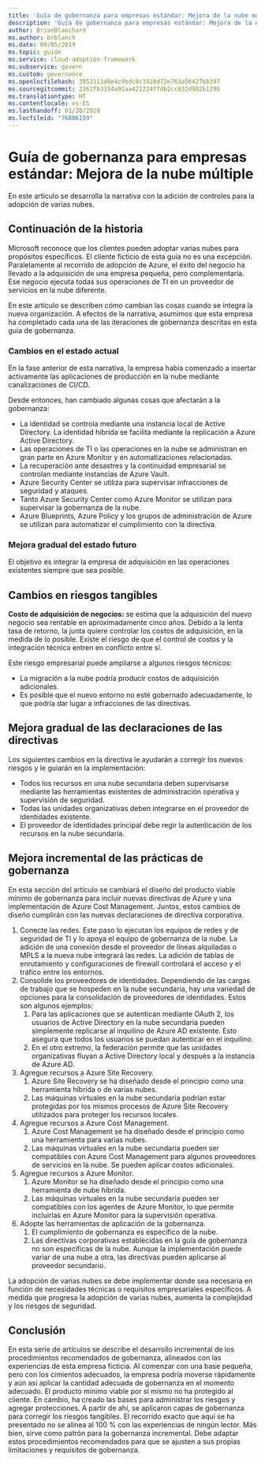```yaml
---
title: 'Guía de gobernanza para empresas estándar: Mejora de la nube múltiple'
description: 'Guía de gobernanza para empresas estándar: Mejora de la nube múltiple'
author: BrianBlanchard
ms.author: brblanch
ms.date: 09/05/2019
ms.topic: guide
ms.service: cloud-adoption-framework
ms.subservice: govern
ms.custom: governance
ms.openlocfilehash: 3952111d8e4c9bdc8c1920d72e763a56427bb397
ms.sourcegitcommit: 2362fb3154a91aa421224ffdb2cc632d982b129b
ms.translationtype: HT
ms.contentlocale: es-ES
ms.lasthandoff: 01/28/2020
ms.locfileid: "76806159"
---
```

# <a name="standard-enterprise-governance-guide-multicloud-improvement"></a>Guía de gobernanza para empresas estándar: Mejora de la nube múltiple

En este artículo se desarrolla la narrativa con la adición de controles para la adopción de varias nubes.

## <a name="advancing-the-narrative"></a>Continuación de la historia

Microsoft reconoce que los clientes pueden adoptar varias nubes para propósitos específicos. El cliente ficticio de esta guía no es una excepción. Paralelamente al recorrido de adopción de Azure, el éxito del negocio ha llevado a la adquisición de una empresa pequeña, pero complementaria. Ese negocio ejecuta todas sus operaciones de TI en un proveedor de servicios en la nube diferente.

En este artículo se describen cómo cambian las cosas cuando se integra la nueva organización. A efectos de la narrativa, asumimos que esta empresa ha completado cada una de las iteraciones de gobernanza descritas en esta guía de gobernanza.

### <a name="changes-in-the-current-state"></a>Cambios en el estado actual

En la fase anterior de esta narrativa, la empresa había comenzado a insertar activamente las aplicaciones de producción en la nube mediante canalizaciones de CI/CD.

Desde entonces, han cambiado algunas cosas que afectarán a la gobernanza:

- La identidad se controla mediante una instancia local de Active Directory. La identidad híbrida se facilita mediante la replicación a Azure Active Directory.
- Las operaciones de TI o las operaciones en la nube se administran en gran parte en Azure Monitor y en automatizaciones relacionadas.
- La recuperación ante desastres y la continuidad empresarial se controlan mediante instancias de Azure Vault.
- Azure Security Center se utiliza para supervisar infracciones de seguridad y ataques.
- Tanto Azure Security Center como Azure Monitor se utilizan para supervisar la gobernanza de la nube.
- Azure Blueprints, Azure Policy y los grupos de administración de Azure se utilizan para automatizar el cumplimiento con la directiva.

### <a name="incrementally-improve-the-future-state"></a>Mejora gradual del estado futuro

El objetivo es integrar la empresa de adquisición en las operaciones existentes siempre que sea posible.

## <a name="changes-in-tangible-risks"></a>Cambios en riesgos tangibles

**Costo de adquisición de negocios:** se estima que la adquisición del nuevo negocio sea rentable en aproximadamente cinco años. Debido a la lenta tasa de retorno, la junta quiere controlar los costos de adquisición, en la medida de lo posible. Existe el riesgo de que el control de costos y la integración técnica entren en conflicto entre sí.

Este riesgo empresarial puede ampliarse a algunos riesgos técnicos:

- La migración a la nube podría producir costos de adquisición adicionales.
- Es posible que el nuevo entorno no esté gobernado adecuadamente, lo que podría dar lugar a infracciones de las directivas.

## <a name="incremental-improvement-of-the-policy-statements"></a>Mejora gradual de las declaraciones de las directivas

Los siguientes cambios en la directiva le ayudarán a corregir los nuevos riesgos y le guiarán en la implementación:

- Todos los recursos en una nube secundaria deben supervisarse mediante las herramientas existentes de administración operativa y supervisión de seguridad.
- Todas las unidades organizativas deben integrarse en el proveedor de identidades existente.
- El proveedor de identidades principal debe regir la autenticación de los recursos en la nube secundaria.

## <a name="incremental-improvement-of-governance-practices"></a>Mejora incremental de las prácticas de gobernanza

En esta sección del artículo se cambiará el diseño del producto viable mínimo de gobernanza para incluir nuevas directivas de Azure y una implementación de Azure Cost Management. Juntos, estos cambios de diseño cumplirán con las nuevas declaraciones de directiva corporativa.

1. Conecte las redes. Este paso lo ejecutan los equipos de redes y de seguridad de TI y lo apoya el equipo de gobernanza de la nube. La adición de una conexión desde el proveedor de líneas alquiladas o MPLS a la nueva nube integrará las redes. La adición de tablas de enrutamiento y configuraciones de firewall controlará el acceso y el tráfico entre los entornos.
2. Consolide los proveedores de identidades. Dependiendo de las cargas de trabajo que se hospeden en la nube secundaria, hay una variedad de opciones para la consolidación de proveedores de identidades. Estos son algunos ejemplos:
    1. Para las aplicaciones que se autentican mediante OAuth 2, los usuarios de Active Directory en la nube secundaria pueden simplemente replicarse al inquilino de Azure AD existente. Esto asegura que todos los usuarios se puedan autenticar en el inquilino.
    2. En el otro extremo, la federación permite que las unidades organizativas fluyan a Active Directory local y después a la instancia de Azure AD.
3. Agregue recursos a Azure Site Recovery.
    1. Azure Site Recovery se ha diseñado desde el principio como una herramienta híbrida o de varias nubes.
    2. Las máquinas virtuales en la nube secundaria podrían estar protegidas por los mismos procesos de Azure Site Recovery utilizados para proteger los recursos locales.
4. Agregue recursos a Azure Cost Management.
    1. Azure Cost Management se ha diseñado desde el principio como una herramienta para varias nubes.
    2. Las máquinas virtuales en la nube secundaria pueden ser compatibles con Azure Cost Management para algunos proveedores de servicios en la nube. Se pueden aplicar costos adicionales.
5. Agregue recursos a Azure Monitor.
    1. Azure Monitor se ha diseñado desde el principio como una herramienta de nube híbrida.
    2. Las máquinas virtuales en la nube secundaria pueden ser compatibles con los agentes de Azure Monitor, lo que permite incluirlas en Azure Monitor para la supervisión operativa.
6. Adopte las herramientas de aplicación de la gobernanza.
    1. El cumplimiento de gobernanza es específico de la nube.
    2. Las directivas corporativas establecidas en la guía de gobernanza no son específicas de la nube. Aunque la implementación puede variar de una nube a otra, las directivas pueden aplicarse al proveedor secundario.

La adopción de varias nubes se debe implementar donde sea necesaria en función de necesidades técnicas o requisitos empresariales específicos. A medida que progresa la adopción de varias nubes, aumenta la complejidad y los riesgos de seguridad.

## <a name="conclusion"></a>Conclusión

En esta serie de artículos se describe el desarrollo incremental de los procedimientos recomendados de gobernanza, alineados con las experiencias de esta empresa ficticia. Al comenzar con una base pequeña, pero con los cimientos adecuados, la empresa podría moverse rápidamente y aún así aplicar la cantidad adecuada de gobernanza en el momento adecuado. El producto mínimo viable por sí mismo no ha protegido al cliente. En cambio, ha creado las bases para administrar los riesgos y agregar protecciones. A partir de ahí, se aplicaron capas de gobernanza para corregir los riesgos tangibles. El recorrido exacto que aquí se ha presentado no se alinea al 100 % con las experiencias de ningún lector. Más bien, sirve como patrón para la gobernanza incremental. Debe adaptar estos procedimientos recomendados para que se ajusten a sus propias limitaciones y requisitos de gobernanza.
